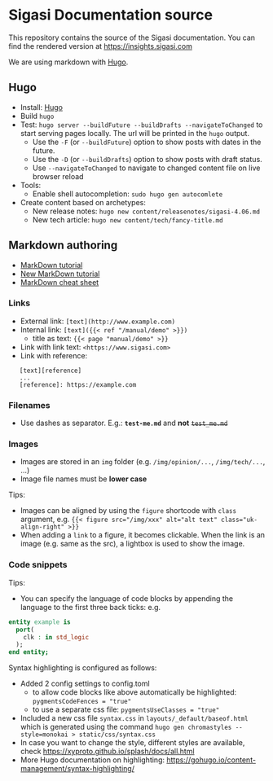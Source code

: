 # Sigasi Documentation source

This repository contains the source of the Sigasi documentation.
You can find the rendered version at <https://insights.sigasi.com>

We are using markdown with [Hugo].

## Hugo

* Install: [Hugo]
* Build `hugo`
* Test: `hugo server --buildFuture --buildDrafts --navigateToChanged` to start serving pages locally. The url will be printed in the `hugo` output.
    * Use the `-F` (or `--buildFuture`) option to show posts with dates in the future.
    * Use the `-D` (or `--buildDrafts`) option to show posts with draft status.
    * Use `--navigateToChanged` to navigate to changed content file on live browser reload
* Tools:
    * Enable shell autocompletion: `sudo hugo gen autocomlete`
* Create content based on archetypes:
    * New release notes: `hugo new content/releasenotes/sigasi-4.06.md`
    * New tech article: `hugo new content/tech/fancy-title.md`

## Markdown authoring

* [MarkDown tutorial](http://markdowntutorial.com/)
* [New MarkDown tutorial](http://commonmark.org/help/tutorial/index.html)
* [MarkDown cheat sheet](https://github.com/adam-p/markdown-here/wiki/Markdown-Cheatsheet)

### Links

* External link: `[text](http://www.example.com)`
* Internal link: `[text]({{< ref "/manual/demo" >}})`
  * title as text: `{{< page "manual/demo" >}}`
* Link with link text: `<https://www.sigasi.com>`
* Link with reference:
```
   [text][reference]
   ...
   [reference]: https://example.com
```

### Filenames

* Use dashes as separator. E.g.: **`test-me.md`** and **not** ~~`test_me.md`~~

### Images

* Images are stored in an `img` folder (e.g. `/img/opinion/...`, `/img/tech/...`, ...)
* Image file names must be **lower case**

Tips:

* Images can be aligned by using the `figure` shortcode with `class` argument, e.g. `{{< figure src="/img/xxx" alt="alt text" class="uk-align-right" >}}`
* When adding a `link` to a figure, it becomes clickable. When the link is an image (e.g. same as the src), a lightbox is used to show the image.

### Code snippets

Tips:

* You can specify the language of code blocks by appending the language to the first three back ticks: e.g.
```vhdl
entity example is
  port(
    clk : in std_logic
  );
end entity;
```

Syntax highlighting is configured as follows:
* Added 2 config settings to config.toml
  * to allow code blocks like above automatically be highlighted: `pygmentsCodeFences = "true"`
  * to use a separate css file: `pygmentsUseClasses = "true"`
* Included a new css file `syntax.css` in `layouts/_default/baseof.html` which is generated using the command `hugo gen chromastyles --style=monokai > static/css/syntax.css`
* In case you want to change the style, different styles are available, check https://xyproto.github.io/splash/docs/all.html
* More Hugo documentation on highlighting: https://gohugo.io/content-management/syntax-highlighting/


[Hugo]: https://gohugo.io/
